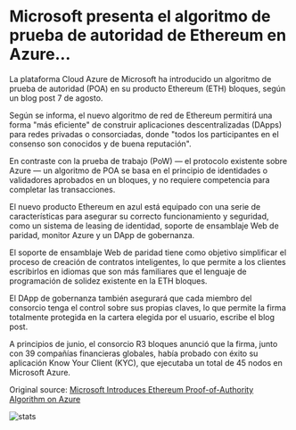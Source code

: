 # Microsoft presenta el algoritmo de prueba de autoridad de Ethereum en Azure...

La plataforma Cloud Azure de Microsoft ha introducido un algoritmo de prueba de autoridad (POA) en su producto Ethereum (ETH) bloques, según un blog post 7 de agosto.

Según se informa, el nuevo algoritmo de red de Ethereum permitirá una forma "más eficiente" de construir aplicaciones descentralizadas (DApps) para redes privadas o consorciadas, donde "todos los participantes en el consenso son conocidos y de buena reputación".

En contraste con la prueba de trabajo (PoW) — el protocolo existente sobre Azure — un algoritmo de POA se basa en el principio de identidades o validadores aprobados en un bloques, y no requiere competencia para completar las transacciones.

El nuevo producto Ethereum en azul está equipado con una serie de características para asegurar su correcto funcionamiento y seguridad, como un sistema de leasing de identidad, soporte de ensamblaje Web de paridad, monitor Azure y un DApp de gobernanza.

El soporte de ensamblaje Web de paridad tiene como objetivo simplificar el proceso de creación de contratos inteligentes, lo que permite a los clientes escribirlos en idiomas que son más familiares que el lenguaje de programación de solidez existente en la ETH bloques.

El DApp de gobernanza también asegurará que cada miembro del consorcio tenga el control sobre sus propias claves, lo que permite la firma totalmente protegida en la cartera elegida por el usuario, escribe el blog post.

A principios de junio, el consorcio R3 bloques anunció que la firma, junto con 39 compañías financieras globales, había probado con éxito su aplicación Know Your Client (KYC), que ejecutaba un total de 45 nodos en Microsoft Azure.

Original source: [Microsoft Introduces Ethereum Proof-of-Authority Algorithm on Azure](https://cointelegraph.com/news/microsoft-introduces-ethereum-proof-of-authority-algorithm-on-azure)

![stats](https://c.statcounter.com/11760860/0/a89fa40b/1/ "stats")